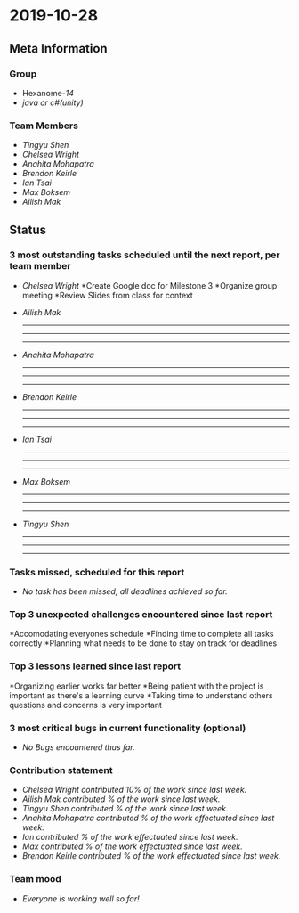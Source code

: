 # 2019-10-28

## Meta Information

### Group

 * Hexanome-*14*
 * *java or c#(unity)*

### Team Members

 * *Tingyu Shen*
 * *Chelsea Wright*
 * *Anahita Mohapatra*
 * *Brendon Keirle*
 * *Ian Tsai*
 * *Max Boksem*
 * *Ailish Mak*

## Status

### 3 most outstanding tasks scheduled until the next report, per team member

 * *Chelsea Wright*
   *Create Google doc for Milestone 3
   *Organize group meeting
   *Review Slides from class for context
   
   
 * *Ailish Mak*
   * **
   * **
   * **
 
 
 * *Anahita Mohapatra*
   * **
   * **
   * **
 
 * *Brendon Keirle*
   * **
   * **
   * **
 
 
 * *Ian Tsai*
   * **
   * **
   * **


 * *Max Boksem*
   * **
   * **
   * **
 
 
 * *Tingyu Shen*
   * **
   * **
   * **



### Tasks missed, scheduled for this report

 * *No task has been missed, all deadlines achieved so far.*

### Top 3 unexpected challenges encountered since last report

 *Accomodating everyones schedule
 *Finding time to complete all tasks correctly
 *Planning what needs to be done to stay on track for deadlines
 

### Top 3 lessons learned since last report

   *Organizing earlier works far better
   *Being patient with the project is important as there's a learning curve
   *Taking time to understand others questions and concerns is very important 

### 3 most critical bugs in current functionality (optional)

 * *No Bugs encountered thus far.*

### Contribution statement

 * *Chelsea Wright contributed 10% of the work since last week.*
 * *Ailish Mak contributed % of the work since last week.*
 * *Tingyu Shen contributed % of the work since last week.*
 * *Anahita Mohapatra contributed % of the work effectuated since last week.*
 * *Ian contributed % of the work effectuated since last week.*
 * *Max contributed % of the work effectuated since last week.*
 * *Brendon Keirle contributed % of the work effectuated since last week.*

### Team mood

 * *Everyone is working well so far!*
